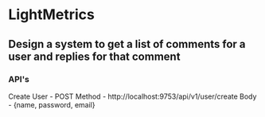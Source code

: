 # LightMetrics

## Design a system to get a list of comments for a user and replies for that comment

### API's

Create User - POST Method - http://localhost:9753/api/v1/user/create 
Body - {name, password, email}
